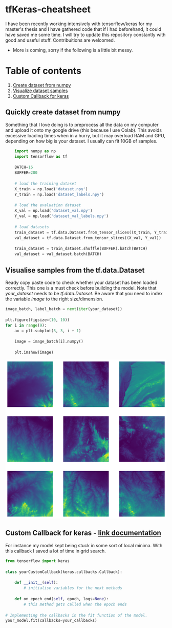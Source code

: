 # tfKeras-cheatsheet
I have been recently working intensively with tensorflow/keras for my master's thesis and I have gathered code that if I had beforehand, it could have saved me some time. I will try to update this repository constantly with good and useful stuff. Contribuitions are welcomed.

- More is coming, sorry if the following is a little bit messy.


# Table of contents
1. [Create dataset from numpy](#dataset_numpy)
2. [Visualize dataset samples](#visual_samples)
3. [Custom Callback for keras](#custom_callbacks)


## Quickly create dataset from numpy <a name="dataset_numpy"></a>
Something that I love doing is to preprocess all the data on my computer and upload it onto my google drive (this because I use Colab). This avoids excessive loading times when in a hurry, but it may overload RAM and GPU, depending on how big is your dataset. I usually can fit 10GB of samples.

```python
    import numpy as np
    import tensorflow as tf
    
    BATCH=16
    BUFFER=200

    # load the training dataset
    X_train = np.load('dataset.npy')
    Y_train = np.load('dataset_labels.npy')
    
    # load the evaluation dataset
    X_val = np.load('dataset_val.npy')
    Y_val = np.load('dataset_val_labels.npy')
    
    # load datasets 
    train_dataset = tf.data.Dataset.from_tensor_slices((X_train, Y_train))
    val_dataset = tf.data.Dataset.from_tensor_slices((X_val, Y_val))

    train_dataset = train_dataset.shuffle(BUFFER).batch(BATCH)
    val_dataset = val_dataset.batch(BATCH)

```

## Visualise samples from the tf.data.Dataset <a name="visual_samples"></a>
Ready copy paste code to check whether your dataset has been loaded correctly. This one is a must check before building the model.
Note that <em>your_dataset</em> needs to be <em>tf.data.Dataset</em>. Be aware that you need to index the variable <em>image</em> to the right size/dimension.

```python
image_batch, label_batch = next(iter(your_dataset))

plt.figure(figsize=(10, 10))
for i in range(9):
    ax = plt.subplot(3, 3, i + 1)

    image = image_batch[i].numpy()

    plt.imshow(image)
```
![example](/imgs/sample_visual.png "example")


## Custom Callback for keras - [link documentation](https://www.tensorflow.org/guide/keras/custom_callback) <a name="custom_callbacks"></a>
For instance my model kept being stuck in some sort of local minima. With this callback I saved a lot of time in grid search.

```python
from tensorflow import keras

class yourCustomCallback(keras.callbacks.Callback):

    def __init__(self):
        # initialise variables for the next methods

    def on_epoch_end(self, epoch, logs=None):
        # this method gets called when the epoch ends

# Implementing the callbacks in the fit function of the model.
your_model.fit(callbacks=your_callbacks)
```
      
